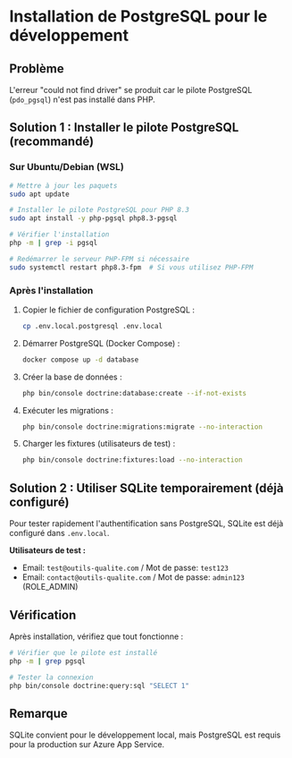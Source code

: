 # Installation de PostgreSQL pour le développement

## Problème
L'erreur "could not find driver" se produit car le pilote PostgreSQL (`pdo_pgsql`) n'est pas installé dans PHP.

## Solution 1 : Installer le pilote PostgreSQL (recommandé)

### Sur Ubuntu/Debian (WSL)

```bash
# Mettre à jour les paquets
sudo apt update

# Installer le pilote PostgreSQL pour PHP 8.3
sudo apt install -y php-pgsql php8.3-pgsql

# Vérifier l'installation
php -m | grep -i pgsql

# Redémarrer le serveur PHP-FPM si nécessaire
sudo systemctl restart php8.3-fpm  # Si vous utilisez PHP-FPM
```

### Après l'installation

1. Copier le fichier de configuration PostgreSQL :
   ```bash
   cp .env.local.postgresql .env.local
   ```

2. Démarrer PostgreSQL (Docker Compose) :
   ```bash
   docker compose up -d database
   ```

3. Créer la base de données :
   ```bash
   php bin/console doctrine:database:create --if-not-exists
   ```

4. Exécuter les migrations :
   ```bash
   php bin/console doctrine:migrations:migrate --no-interaction
   ```

5. Charger les fixtures (utilisateurs de test) :
   ```bash
   php bin/console doctrine:fixtures:load --no-interaction
   ```

## Solution 2 : Utiliser SQLite temporairement (déjà configuré)

Pour tester rapidement l'authentification sans PostgreSQL, SQLite est déjà configuré dans `.env.local`.

**Utilisateurs de test :**
- Email: `test@outils-qualite.com` / Mot de passe: `test123`
- Email: `contact@outils-qualite.com` / Mot de passe: `admin123` (ROLE_ADMIN)

## Vérification

Après installation, vérifiez que tout fonctionne :
```bash
# Vérifier que le pilote est installé
php -m | grep pgsql

# Tester la connexion
php bin/console doctrine:query:sql "SELECT 1"
```

## Remarque

SQLite convient pour le développement local, mais PostgreSQL est requis pour la production sur Azure App Service.

